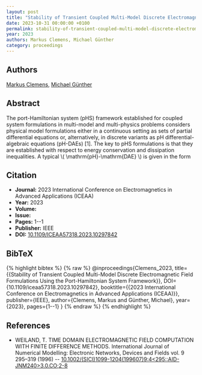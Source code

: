 ```yaml
---
layout: post
title: "Stability of Transient Coupled Multi-Model Discrete Electromagnetic Field Formulations Using the Port-Hamiltonian System Framework"
date: 2023-10-31 00:00:00 +0100
permalink: stability-of-transient-coupled-multi-model-discrete-electromagnetic-field-formulations-using-the-port-hamiltonian-system-framework
year: 2023
authors: Markus Clemens, Michael Günther
category: proceedings
---
```

 
## Authors
[Markus Clemens](authors/markus-clemens), [Michael Günther](authors/michael-gunther)
 
## Abstract
The port-Hamiltonian system (pHS) framework established for coupled system formulations in multi-model and multi-physics problems considers physical model formulations either in a continuous setting as sets of partial differential equations or, alternatively, in discrete variants as pH differential-algebraic equations (pH-DAEs) [1]. The key to pHS formulations is that they are established with respect to energy conservation and dissipation inequalities. A typical \\( \mathrm{pH}-\mathrm{DAE} \\) is given in the form
 
## Citation
- **Journal:** 2023 International Conference on Electromagnetics in Advanced Applications (ICEAA)
- **Year:** 2023
- **Volume:** 
- **Issue:** 
- **Pages:** 1--1
- **Publisher:** IEEE
- **DOI:** [10.1109/ICEAA57318.2023.10297842](https://doi.org/10.1109/ICEAA57318.2023.10297842)
 
## BibTeX
{% highlight bibtex %}
{% raw %}
@inproceedings{Clemens_2023,
  title={{Stability of Transient Coupled Multi-Model Discrete Electromagnetic Field Formulations Using the Port-Hamiltonian System Framework}},
  DOI={10.1109/iceaa57318.2023.10297842},
  booktitle={{2023 International Conference on Electromagnetics in Advanced Applications (ICEAA)}},
  publisher={IEEE},
  author={Clemens, Markus and Günther, Michael},
  year={2023},
  pages={1--1}
}
{% endraw %}
{% endhighlight %}
 
## References
- WEILAND, T. TIME DOMAIN ELECTROMAGNETIC FIELD COMPUTATION WITH FINITE DIFFERENCE METHODS. International Journal of Numerical Modelling: Electronic Networks, Devices and Fields vol. 9 295–319 (1996) -- [10.1002/(SICI)1099-1204(199607)9:4<295::AID-JNM240>3.0.CO;2-8](https://doi.org/10.1002/(SICI)1099-1204(199607)9:4<295::AID-JNM240>3.0.CO;2-8)

